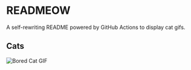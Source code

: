 # READMEOW

A self-rewriting README powered by GitHub Actions to display cat gifs.

## Cats

![Bored Cat GIF](https://media0.giphy.com/media/mlvseq9yvZhba/200.gif?cid=9acd02da396yi4nwp9tprbh2ps3z9pu7xrztlio8dim0ejy1&ep=v1_gifs_search&rid=200.gif&ct=g)
